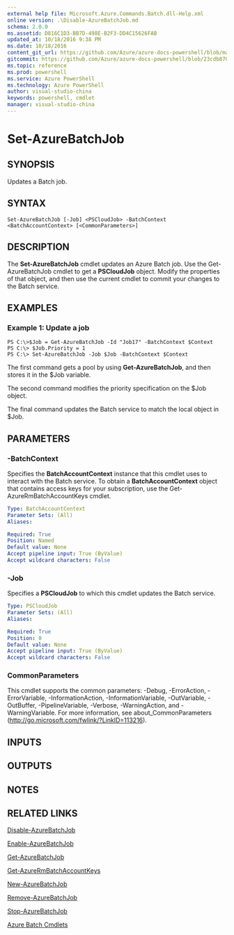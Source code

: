 ```yaml
---
external help file: Microsoft.Azure.Commands.Batch.dll-Help.xml
online version: .\Disable-AzureBatchJob.md
schema: 2.0.0
ms.assetid: D816C1D3-BB7D-498E-B2F3-DD4C15626FAB
updated_at: 10/18/2016 9:38 PM
ms.date: 10/18/2016
content_git_url: https://github.com/Azure/azure-docs-powershell/blob/master/azureps-cmdlets-docs/ResourceManager/AzureRM.Batch/v2.1.0/Set-AzureBatchJob.md
gitcommit: https://github.com/Azure/azure-docs-powershell/blob/23cdb8705d4ab9807c0e21b238f3b134a7d49c7d/azureps-cmdlets-docs/ResourceManager/AzureRM.Batch/v2.1.0/Set-AzureBatchJob.md
ms.topic: reference
ms.prod: powershell
ms.service: Azure PowerShell
ms.technology: Azure PowerShell
author: visual-studio-china
keywords: powershell, cmdlet
manager: visual-studio-china
---
```


# Set-AzureBatchJob

## SYNOPSIS
Updates a Batch job.

## SYNTAX

```
Set-AzureBatchJob [-Job] <PSCloudJob> -BatchContext <BatchAccountContext> [<CommonParameters>]
```

## DESCRIPTION
The **Set-AzureBatchJob** cmdlet updates an Azure Batch job.
Use the Get-AzureBatchJob cmdlet to get a **PSCloudJob** object.
Modify the properties of that object, and then use the current cmdlet to commit your changes to the Batch service.

## EXAMPLES

### Example 1: Update a job
```
PS C:\>$Job = Get-AzureBatchJob -Id "Job17" -BatchContext $Context
PS C:\> $Job.Priority = 1
PS C:\> Set-AzureBatchJob -Job $Job -BatchContext $Context
```

The first command gets a pool by using **Get-AzureBatchJob**, and then stores it in the $Job variable.

The second command modifies the priority specification on the $Job object.

The final command updates the Batch service to match the local object in $Job.

## PARAMETERS

### -BatchContext
Specifies the **BatchAccountContext** instance that this cmdlet uses to interact with the Batch service.
To obtain a **BatchAccountContext** object that contains access keys for your subscription, use the Get-AzureRmBatchAccountKeys cmdlet.

```yaml
Type: BatchAccountContext
Parameter Sets: (All)
Aliases: 

Required: True
Position: Named
Default value: None
Accept pipeline input: True (ByValue)
Accept wildcard characters: False
```

### -Job
Specifies a **PSCloudJob** to which this cmdlet updates the Batch service.

```yaml
Type: PSCloudJob
Parameter Sets: (All)
Aliases: 

Required: True
Position: 0
Default value: None
Accept pipeline input: True (ByValue)
Accept wildcard characters: False
```

### CommonParameters
This cmdlet supports the common parameters: -Debug, -ErrorAction, -ErrorVariable, -InformationAction, -InformationVariable, -OutVariable, -OutBuffer, -PipelineVariable, -Verbose, -WarningAction, and -WarningVariable. For more information, see about_CommonParameters (http://go.microsoft.com/fwlink/?LinkID=113216).

## INPUTS

## OUTPUTS

## NOTES

## RELATED LINKS

[Disable-AzureBatchJob](.\Disable-AzureBatchJob.md)

[Enable-AzureBatchJob](.\Enable-AzureBatchJob.md)

[Get-AzureBatchJob](.\Get-AzureBatchJob.md)

[Get-AzureRmBatchAccountKeys](.\Get-AzureRmBatchAccountKeys.md)

[New-AzureBatchJob](.\New-AzureBatchJob.md)

[Remove-AzureBatchJob](.\Remove-AzureBatchJob.md)

[Stop-AzureBatchJob](.\Stop-AzureBatchJob.md)

[Azure Batch Cmdlets](.\AzureRM.Batch.md)


